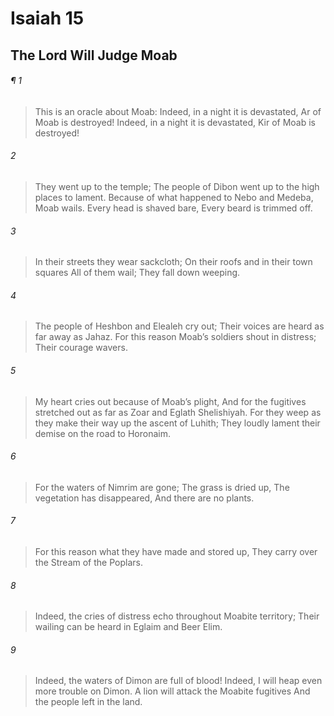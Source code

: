 # Isaiah 15
## The Lord Will Judge Moab
###### ¶ 1
> This is an oracle about Moab:
> Indeed, in a night it is devastated,
> Ar of Moab is destroyed!
> Indeed, in a night it is devastated,
> Kir of Moab is destroyed!
###### 2
> They went up to the temple;
> The people of Dibon went up to the high places to lament.
> Because of what happened to Nebo and Medeba, Moab wails.
> Every head is shaved bare,
> Every beard is trimmed off.
###### 3
> In their streets they wear sackcloth;
> On their roofs and in their town squares
> All of them wail;
> They fall down weeping.
###### 4
> The people of Heshbon and Elealeh cry out;
> Their voices are heard as far away as Jahaz.
> For this reason Moab’s soldiers shout in distress;
> Their courage wavers.
###### 5
> My heart cries out because of Moab’s plight,
> And for the fugitives stretched out as far as Zoar and Eglath Shelishiyah.
> For they weep as they make their way up the ascent of Luhith;
> They loudly lament their demise on the road to Horonaim.
###### 6
> For the waters of Nimrim are gone;
> The grass is dried up,
> The vegetation has disappeared,
> And there are no plants.
###### 7
> For this reason what they have made and stored up,
> They carry over the Stream of the Poplars.
###### 8
> Indeed, the cries of distress echo throughout Moabite territory;
> Their wailing can be heard in Eglaim and Beer Elim.
###### 9
> Indeed, the waters of Dimon are full of blood!
> Indeed, I will heap even more trouble on Dimon.
> A lion will attack the Moabite fugitives
> And the people left in the land.
